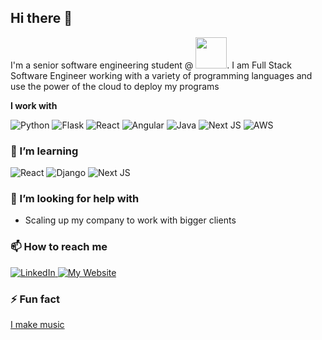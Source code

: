 ## Hi there 👋

I'm a senior software engineering student @ <img src="https://1000logos.net/wp-content/uploads/2021/07/Virginia-Commonwealth-Rams-logo.png" width="50px">. I am Full Stack Software Engineer working with a variety of programming languages and use the power of the cloud to deploy my programs


**I work with**

<div display="flex">
  <img src="https://img.shields.io/badge/python-3670A0?style=for-the-badge&logo=python&logoColor=ffdd54" alt="Python"/>
  <img src="https://img.shields.io/badge/Flask-000000?style=for-the-badge&logo=Flask&logoColor=white" alt="Flask"/>
  <img src="https://shields.io/badge/react-black?logo=react&style=for-the-badge" alt="React"/>
  <img src="https://img.shields.io/badge/Angular-red.svg?style=for-the-badge&logo=angular&logoColor=white" alt="Angular"/>
  <img src="https://img.shields.io/badge/Java-ED8B00?style=for-the-badge&logo=openjdk&logoColor=white" alt="Java"/>
  <img src="https://img.shields.io/badge/Next-black?style=for-the-badge&logo=next.js&logoColor=white" alt="Next JS"/>
  <img src="https://img.shields.io/badge/AWS-232F32?style=for-the-badge&logo=AmazonAWS&logoColor=white" alt="AWS"/>
</div>

<!-- ### 🔭 I’m working on -->

### 🌱 I’m learning

<div display="flex">
  <img src="https://shields.io/badge/react-black?logo=react&style=for-the-badge" alt="React"/>
  <img src="https://img.shields.io/badge/Django-092E20?style=for-the-badge&logo=django&logoColor=green" alt="Django"/>
  <img src="https://img.shields.io/badge/kubernetes-%23326ce5.svg?style=for-the-badge&logo=kubernetes&logoColor=white" alt="Next JS"/>
</div>

### 🤔 I’m looking for help with

- Scaling up my company to work with bigger clients

### 📫 How to reach me

<div display="flex">
  <a href="https://www.linkedin.com/in/dawit-tekeste21/">
    <img src="https://img.shields.io/badge/linkedin-%230077B5.svg?style=for-the-badge&logo=linkedin&logoColor=white" alt="LinkedIn"/>
  </a>
  <a href="https://dawittekeste.com">
    <img src="https://img.shields.io/badge/My_Website-FFFFFF?style=for-the-badge&logo=Safari&logoColor=black" alt="My Website"/>
  </a>
</div>

### ⚡ Fun fact

<a href="https://www.youtube.com/@lil.k"> I make music</a>
